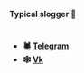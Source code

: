 
<b>Typical slogger<b/> 🦂<br />
#
- 🕷 [Telegram](https://t.me/qwmnip) <br />
- 🕸 [Vk](https://vk.com/npcnw) <br />
##
